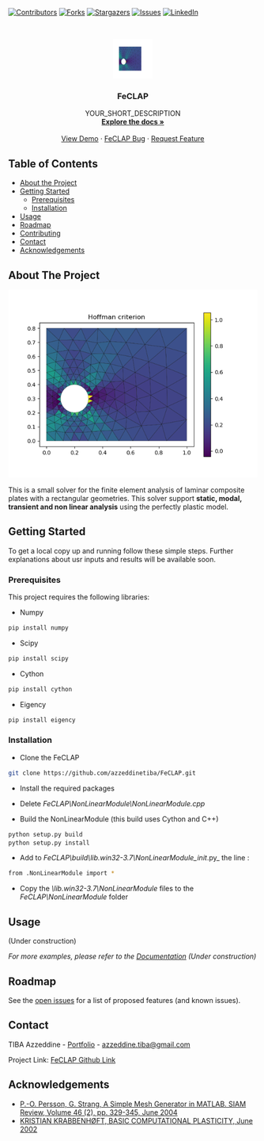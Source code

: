 ﻿<!--

-->





<!-- PROJECT SHIELDS -->
<!--

-->
[![Contributors][contributors-shield]][contributors-url]
[![Forks][forks-shield]][forks-url]
[![Stargazers][stars-shield]][stars-url]
[![Issues][issues-shield]][issues-url]
[![LinkedIn][linkedin-shield]][linkedin-url]



<!-- PROJECT LOGO -->
<br />
<p align="center">
  <a href="https://github.com/azzeddinetiba/FeCLAP">
    <img src="logo/logo_logo.png" alt="Logo" width="80" height="80">
  </a>

  <h3 align="center">FeCLAP</h3>

  <p align="center">
    YOUR_SHORT_DESCRIPTION
    <br />
    <a href="https://github.com/azzeddinetiba/FeCLAP"><strong>Explore the docs »</strong></a>
    <br />
    <br />
    <a href="https://github.com/azzeddinetiba/FeCLAP">View Demo</a>
    ·
    <a href="https://github.com/azzeddinetiba/FeCLAP/issues">FeCLAP Bug</a>
    ·
    <a href="https://github.com/azzeddinetiba/FeCLAP/issues">Request Feature</a>
  </p>
</p>



<!-- TABLE OF CONTENTS -->
## Table of Contents

* [About the Project](#about-the-project)
* [Getting Started](#getting-started)
  * [Prerequisites](#prerequisites)
  * [Installation](#installation)
* [Usage](#usage)
* [Roadmap](#roadmap)
* [Contributing](#contributing)
* [Contact](#contact)
* [Acknowledgements](#acknowledgements)



<!-- ABOUT THE PROJECT -->
## About The Project

[![Product Name Screen Shot][product-screenshot]]()

This is a small solver for the finite element analysis of laminar composite plates with a rectangular geometries.
This solver support **static, modal, transient and non linear analysis** using the perfectly plastic model.


<!-- GETTING STARTED -->
## Getting Started

To get a local copy up and running follow these simple steps.
Further explanations about usr inputs and results will be available soon.

### Prerequisites

This project requires the following libraries:
* Numpy
```sh
pip install numpy
```

* Scipy
```sh
pip install scipy
```

* Cython
```sh
pip install cython
```

* Eigency
```sh
pip install eigency
```

### Installation
 
* Clone the FeCLAP
```sh
git clone https://github.com/azzeddinetiba/FeCLAP.git
```

* Install the required packages

* Delete _FeCLAP\NonLinearModule\NonLinearModule.cpp_

* Build the NonLinearModule (this build uses Cython and C++)
```sh
python setup.py build
python setup.py install
```
* Add to _FeCLAP\build\lib.win32-3.7\NonLinearModule\__init__.py_
the line :
```sh
from .NonLinearModule import * 
```

* Copy the  _\lib.win32-3.7\NonLinearModule_ files to the
_FeCLAP\NonLinearModule_ folder

<!-- USAGE EXAMPLES -->
## Usage

(Under construction)

_For more examples, please refer to the [Documentation]( ) (Under construction)_



<!-- ROADMAP -->
## Roadmap

See the [open issues](https://github.com/azzeddinetiba/FeCLAP/issues) for a list of proposed features (and known issues).



<!-- CONTACT -->
## Contact

TIBA Azzeddine - [Portfolio](https://portfolium.com/AzzeddineTiba/portfolio) - azzeddine.tiba@gmail.com

Project Link: [FeCLAP Github Link](https://github.com/azzeddinetiba/FeCLAP)



<!-- ACKNOWLEDGEMENTS -->
## Acknowledgements

* [P.-O. Persson, G. Strang, A Simple Mesh Generator in MATLAB. SIAM Review, Volume 46 (2), pp. 329-345, June 2004](https://github.com/bfroehle/pydistmesh)
* [KRISTIAN KRABBENHØFT, BASIC COMPUTATIONAL PLASTICITY, June 2002]()





<!-- MARKDOWN LINKS & IMAGES -->
<!-- https://www.markdownguide.org/basic-syntax/#reference-style-links -->
[contributors-shield]: https://img.shields.io/github/contributors/othneildrew/Best-README-Template.svg?style=flat-square
[contributors-url]: https://github.com/azzeddinetiba/FeCLAP/graphs/contributors
[forks-shield]: https://img.shields.io/github/forks/othneildrew/Best-README-Template.svg?style=flat-square
[forks-url]: https://github.com/azzeddinetiba/FeCLAP/network/members
[stars-shield]: https://img.shields.io/github/stars/othneildrew/Best-README-Template.svg?style=flat-square
[stars-url]: https://github.com/azzeddinetiba/FeCLAP/stargazers
[issues-shield]: https://img.shields.io/github/issues/othneildrew/Best-README-Template.svg?style=flat-square
[issues-url]: https://github.com/azzeddinetiba/FeCLAP/issues
[license-shield]: https://img.shields.io/github/license/othneildrew/Best-README-Template.svg?style=flat-square
[linkedin-shield]: https://img.shields.io/badge/-LinkedIn-black.svg?style=flat-square&logo=linkedin&colorB=555
[linkedin-url]: https://www.linkedin.com/in/azzeddine-tiba/
[product-screenshot]: logo/hoffman.png

